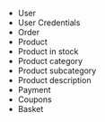 * User
* User Credentials
* Order
* Product
* Product in stock
* Product category
* Product subcategory
* Product description
* Payment
* Coupons
* Basket